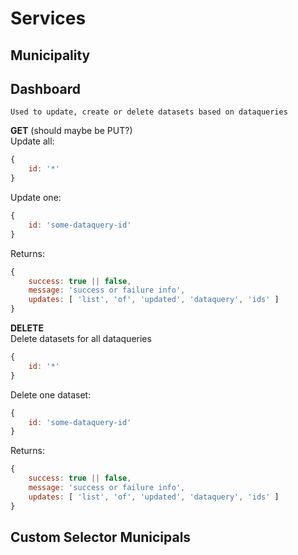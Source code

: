 # Services
## Municipality
## Dashboard
`Used to update, create or delete datasets based on dataqueries`

**GET** (should maybe be PUT?)  
Update all:
```javascript
{
    id: '*'
}
```
Update one:
```javascript
{
    id: 'some-dataquery-id'
}
```

Returns:
```javascript
{
    success: true || false,
    message: 'success or failure info',
    updates: [ 'list', 'of', 'updated', 'dataquery', 'ids' ]
}
```

**DELETE**  
Delete datasets for all dataqueries
```javascript
{
    id: '*'
}
```
Delete one dataset:
```javascript
{
    id: 'some-dataquery-id'
}
```
Returns:
```javascript
{
    success: true || false,
    message: 'success or failure info',
    updates: [ 'list', 'of', 'updated', 'dataquery', 'ids' ]
}
```

## Custom Selector Municipals